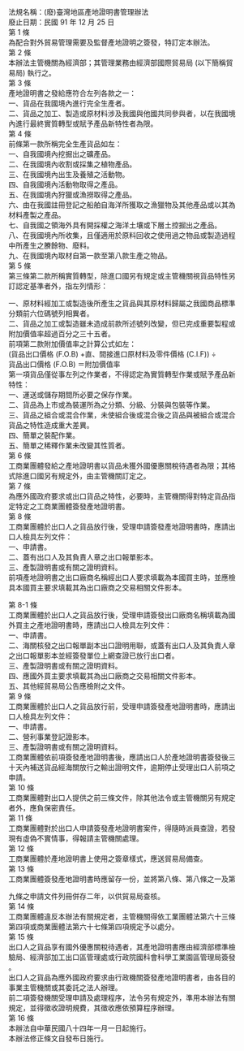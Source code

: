 法規名稱：(廢)臺灣地區產地證明書管理辦法  
廢止日期：民國 91 年 12 月 25 日  
第 1 條  
為配合對外貿易管理需要及監督產地證明之簽發，特訂定本辦法。  
第 2 條  
本辦法主管機關為經濟部；其管理業務由經濟部國際貿易局 (以下簡稱貿  
易局) 執行之。  
第 3 條  
產地證明書之發給應符合左列各款之一：  
一、貨品在我國境內進行完全生產者。  
二、貨品之加工、製造或原材料涉及我國與他國共同參與者，以在我國境  
內進行最終實質轉型或賦予產品新特性者為限。  
第 4 條  
前條第一款所稱完全生產貨品如左：  
一、自我國境內挖掘出之礦產品。  
二、在我國境內收割或採集之植物產品。  
三、在我國境內出生及養殖之活動物。  
四、自我國境內活動物取得之產品。  
五、在我國境內狩獵或漁撈取得之產品。  
六、由在我國註冊登記之船舶自海洋所獲取之漁獵物及其他產品或以其為  
材料產製之產品。  
七、自我國之領海外具有開採權之海洋土壤或下層土控掘出之產品。  
八、在我國境內所收集，且僅適用於原料回收之使用過之物品或製造過程  
中所產生之賸餘物、廢料。  
九、在我國境內取材自第一款至第八款生產之物品。  
第 5 條  
第三條第二款所稱實質轉型，除進口國另有規定或主管機關視貨品特性另  
訂認定基準者外，指左列情形：  


一、原材料經加工或製造後所產生之貨品與其原材料歸屬之我國商品標準  
分類前六位碼號列相異者。  
二、貨品之加工或製造雖未造成前款所述號列改變，但已完成重要製程或  
附加價值率超過百分之三十五者。  
前項第二款附加價值率之計算公式如左：  
(貨品出口價格 (F.O.B) +直、間接進口原材料及零件價格 (C.I.F)) ÷  
貨品出口價格 (F.O.B) ＝附加價值率  
第一項貨品僅從事左列之作業者，不得認定為實質轉型作業或賦予產品新  
特性：  
一、運送或儲存期間所必要之保存作業。  
二、貨品為上市或為裝運所為之分類、分級、分裝與包裝等作業。  
三、貨品之組合或混合作業，未使組合後或混合後之貨品與被組合或混合  
貨品之特性造成重大差異。  
四、簡單之裝配作業。  
五、簡單之稀釋作業未改變其性質者。  
第 6 條  
工商業團體發給之產地證明書以貨品未獲外國優惠關稅待遇者為限；其格  
式除進口國另有規定外，由主管機關訂定之。  
第 7 條  
為應外國政府要求或出口貨品之特性，必要時，主管機關得對特定貨品指  
定特定之工商業團體簽發產地證明書。  
第 8 條  
工商業團體於出口人之貨品放行後，受理申請簽發產地證明書時，應請出  
口人檢具左列文件：  
一、申請書。  
二、蓋有出口人及其負責人章之出口報單影本。  
三、產製證明書或有關之證明資料。  
前項產地證明書之出口廠商名稱經出口人要求填載為本國買主時，並應檢  
具本國買主要求填載其為出口廠商之交易相關文件影本。  


第 8-1 條  
工商業團體於出口人之貨品放行後，受理申請簽發出口廠商名稱填載為國  
外買主之產地證明書時，應請出口人檢具左列文件：  
一、申請書。  
二、海關核發之出口報單副本出口證明用聯，或蓋有出口人及其負責人章  
之出口報單影本並經簽發單位上網查證已放行出口者。  
三、產製證明書或有關之證明資料。  
四、應國外買主要求填載其為出口廠商之交易相關文件影本。  
五、其他經貿易局公告應檢附之文件。  
第 9 條  
工商業團體於出口人之貨品放行前，受理申請簽發產地證明書時，應請出  
口人檢具左列文件：  
一、申請書。  
二、營利事業登記證影本。  
三、產製證明書或有關之證明資料。  
工商業團體依前項簽發產地證明書後，應請出口人於產地證明書簽發後三  
十天內補送貨品經海關放行之輸出證明文件，逾期停止受理出口人前項之  
申請。  
第 10 條  
工商業團體對出口人提供之前三條文件，除其他法令或主管機關另有規定  
者外，應負保密責任。  
第 11 條  
工商業團體對於出口人申請簽發產地證明書案件，得隨時派員查證，若發  
現有虛偽不實情事，得報請主管機關處理。  
第 12 條  
工商業團體於產地證明書上使用之簽章樣式，應送貿易局備查。  
第 13 條  
工商業團體簽發產地證明書時應留存一份，並將第八條、第八條之一及第  


九條之申請文件列冊併存二年，以供貿易局查核。  
第 14 條  
工商業團體違反本辦法有關規定者，主管機關得依工業團體法第六十三條  
第四項或商業團體法第六十七條第四項規定予以處分。  
第 15 條  
出口人之貨品享有國外優惠關稅待遇者，其產地證明書應由經濟部標準檢  
驗局、經濟部加工出口區管理處或行政院國科會科學工業園區管理局簽發  
。  
出口人之貨品為應外國政府要求由行政機關簽發產地證明書者，由各目的  
事業主管機關或其委託之法人辦理。  
前二項簽發機關受理申請及處理程序，法令另有規定外，準用本辦法有關  
規定，並得徵收證明規費，其徵收應依預算程序辦理。  
第 16 條  
本辦法自中華民國八十四年一月一日起施行。  
本辦法修正條文自發布日施行。  


